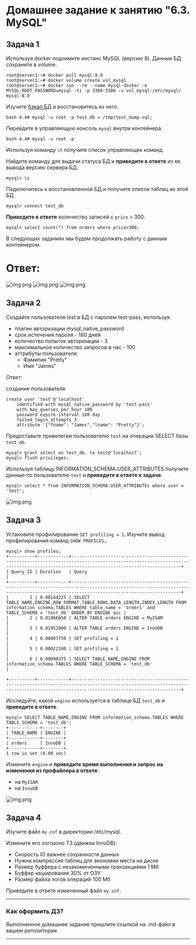 # Домашнее задание к занятию "6.3. MySQL"

## Задача 1

Используя docker поднимите инстанс MySQL (версию 8). Данные БД сохраните в volume.
```
root@server1:~# docker pull mysql:8.0
root@server1:~# docker volume create vol_mysql
root@server1:~# docker run --rm --name mysql-docker -e MYSQL_ROOT_PASSWORD=mysql -ti -p 3306:3306 -v vol_mysql:/etc/mysql/ mysql:8.0
```
Изучите [бэкап БД](https://github.com/netology-code/virt-homeworks/tree/master/06-db-03-mysql/test_data) и 
восстановитесь из него.
```
bash-4.4# mysql -u root -p test_db < /tmp/test_dump.sql;
```
Перейдите в управляющую консоль `mysql` внутри контейнера.
```
bash-4.4# mysql -u root -p
```
Используя команду `\h` получите список управляющих команд.

Найдите команду для выдачи статуса БД и **приведите в ответе** из ее вывода версию сервера БД.
```
mysql> \s
```
Подключитесь к восстановленной БД и получите список таблиц из этой БД.
```
mysql> connect test_db
```
**Приведите в ответе** количество записей с `price` > 300.
```
mysql> select count(*) from orders where price>300;
```
В следующих заданиях мы будем продолжать работу с данным контейнером.

# Ответ:
![img.png](msql1.png)
![img.png](msql1.2.png)
![img.png](msql1.3.png)

## Задача 2

Создайте пользователя test в БД c паролем test-pass, используя:
- плагин авторизации mysql_native_password
- срок истечения пароля - 180 дней 
- количество попыток авторизации - 3 
- максимальное количество запросов в час - 100
- аттрибуты пользователя:
    - Фамилия "Pretty"
    - Имя "James"
    
Ответ:

создание пользователя
```
create user 'test'@'localhost' 
    identified with mysql_native_password by 'test-pass' 
    with max_queries_per_hour 100
    password expire interval 180 day 
    failed_login_attempts 3 
    attribute '{"fname": "James","lname": "Pretty"}';
```

Предоставьте привелегии пользователю `test` на операции SELECT базы `test_db`.
```
mysql> grant select on test_db. to test@'localhost';
mysql> flush privileges;
```    
Используя таблицу INFORMATION_SCHEMA.USER_ATTRIBUTES получите данные по пользователю `test` и 
**приведите в ответе к задаче**.
```
mysql> select * from INFORMATION_SCHEMA.USER_ATTRIBUTEs where user = 'test';
```
![img.png](msql2.png)

## Задача 3

Установите профилирование `SET profiling = 1`.
Изучите вывод профилирования команд `SHOW PROFILES;`.
```
mysql> show profiles;
+----------+------------+--------------------------------------------------------------------------------------------------------------------------------------------------------------------------------------+
| Query_ID | Duration   | Query                                                                                                                                                                                |
+----------+------------+--------------------------------------------------------------------------------------------------------------------------------------------------------------------------------------+
|        1 | 0.00144225 | SELECT TABLE_NAME,ENGINE,ROW_FORMAT,TABLE_ROWS,DATA_LENGTH,INDEX_LENGTH FROM information_schema.TABLES WHERE table_name = 'orders' and  TABLE_SCHEMA = 'test_db' ORDER BY ENGINE asc |
|        2 | 0.01866650 | ALTER TABLE orders ENGINE = MyISAM                                                                                                                                                   |
|        3 | 0.01952800 | ALTER TABLE orders ENGINE = InnoDB                                                                                                                                                   |
|        4 | 0.00007750 | SET profiling = 1                                                                                                                                                                    |
|        5 | 0.00022100 | SET profiling = 1                                                                                                                                                                    |
|        6 | 0.00098375 | SELECT TABLE_NAME,ENGINE FROM information_schema.TABLES WHERE TABLE_SCHEMA = 'test_db'                                                                                               |

+----------+------------+--------------------------------------------------------------------------------------------------------------------------------------------------------------------------------------+

```
Исследуйте, какой `engine` используется в таблице БД `test_db` и **приведите в ответе**.
```
mysql> SELECT TABLE_NAME,ENGINE FROM information_schema.TABLES WHERE TABLE_SCHEMA = 'test_db';
+------------+--------+
| TABLE_NAME | ENGINE |
+------------+--------+
| orders     | InnoDB |
+------------+--------+
1 row in set (0.00 sec)

```
Измените `engine` и **приведите время выполнения и запрос на изменения из профайлера в ответе**:
- на `MyISAM`
- на `InnoDB`

![img.png](msql2.png)

## Задача 4 

Изучите файл `my.cnf` в директории /etc/mysql.

Измените его согласно ТЗ (движок InnoDB):
- Скорость IO важнее сохранности данных
- Нужна компрессия таблиц для экономии места на диске
- Размер буффера с незакомиченными транзакциями 1 Мб
- Буффер кеширования 30% от ОЗУ
- Размер файла логов операций 100 Мб

Приведите в ответе измененный файл `my.cnf`.

---

### Как оформить ДЗ?

Выполненное домашнее задание пришлите ссылкой на .md-файл в вашем репозитории.

---
